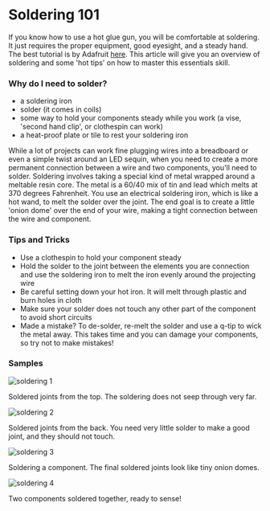 # Soldering 101

If you know how to use a hot glue gun, you will be comfortable at soldering. It just requires the proper equipment, good eyesight, and a steady hand. The best tutorial is by Adafruit [here](https://learn.adafruit.com/adafruit-guide-excellent-soldering). This article will give you an overview of soldering and some 'hot tips' on how to master this essentials skill.

### Why do I need to solder?

- a soldering iron
- solder (it comes in coils)
- some way to hold your components steady while you work (a vise, 'second hand clip', or clothespin can work)
- a heat-proof plate or tile to rest your soldering iron

While a lot of projects can work fine plugging wires into a breadboard or even a simple twist around an LED sequin, when you need to create a more permanent connection between a wire and two components, you'll need to solder. Soldering involves taking a special kind of metal wrapped around a meltable resin core. The metal is a 60/40 mix of tin and lead which melts at 370 degrees Fahrenheit. You use an electrical soldering iron, which is like a hot wand, to melt the solder over the joint. The end goal is to create a little 'onion dome' over the end of your wire, making a tight connection between the wire and component.

### Tips and Tricks

- Use a clothespin to hold your component steady
- Hold the solder to the joint between the elements you are connection and use the soldering iron to melt the iron evenly around the projecting wire
- Be careful setting down your hot iron. It will melt through plastic and burn holes in cloth
- Make sure your solder does not touch any other part of the component to avoid short circuits
- Made a mistake? To de-solder, re-melt the solder and use a q-tip to wick the metal away. This takes time and you can damage your components, so try not to make mistakes!

### Samples

![soldering 1](/essentials/soldering-1.jpg)

Soldered joints from the top. The soldering does not seep through very far.

![soldering 2](/essentials/soldering-2.jpg)

Soldered joints from the back. You need very little solder to make a good joint, and they should not touch.

![soldering 3](/essentials/soldering-3.jpg)

Soldering a component. The final soldered joints look like tiny onion domes.

![soldering 4](/essentials/soldering-4.jpg)

Two components soldered together, ready to sense!





